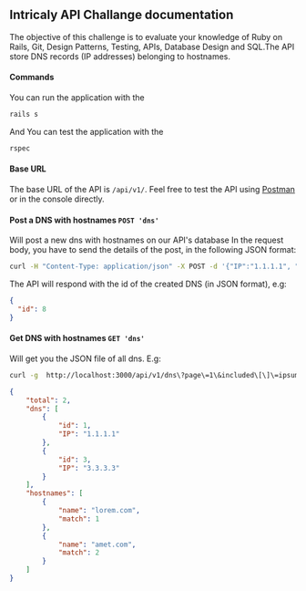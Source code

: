 ## Intricaly API Challange documentation

The objective of this challenge is to evaluate your knowledge of Ruby on Rails, Git, Design Patterns, Testing, APIs, Database Design and SQL.The API store DNS records (IP addresses) belonging to hostnames.

#### Commands

You can run the application with the

```bash
rails s
```
And You can test the application with the

```bash
rspec
```

#### Base URL

The base URL of the API is `/api/v1/`. Feel free to test the API using [Postman](https://www.getpostman.com/) or in the console directly.

#### Post a DNS with hostnames `POST 'dns'`

Will post a new dns with hostnames on our API's database
In the request body, you have to send the details of the post, in the following JSON format:

```bash
curl -H "Content-Type: application/json" -X POST -d '{"IP":"1.1.1.1", "hostnames": ["lorem.com","ipsum.com","dolor.com","amet.com"] }' http://localhost:3000/api/v1/dns
```

The API will respond with the id of the created DNS (in JSON format), e.g:

```json
{
  "id": 8
}
```

#### Get DNS with hostnames `GET 'dns'`

Will get you the JSON file of all dns. E.g:

```bash
curl -g  http://localhost:3000/api/v1/dns\?page\=1\&included\[\]\=ipsum.com\&included\[\]\=dolor.com\&excluded\[\]\=sit.com
```

```json
{
    "total": 2,
    "dns": [
        {
            "id": 1,
            "IP": "1.1.1.1"
        },
        {
            "id": 3,
            "IP": "3.3.3.3"
        }
    ],
    "hostnames": [
        {
            "name": "lorem.com",
            "match": 1
        },
        {
            "name": "amet.com",
            "match": 2
        }
    ]
}
```


